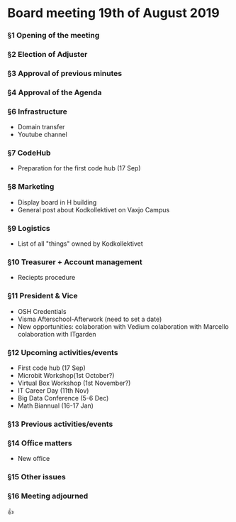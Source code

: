 # Board meeting 19th of August 2019
### §1 Opening of the meeting
### §2 Election of Adjuster
### §3 Approval of previous minutes
### §4 Approval of the Agenda

### §6 Infrastructure
- Domain transfer
- Youtube channel
### §7 CodeHub
- Preparation for the first code hub (17 Sep)
### §8 Marketing
- Display board in H building
- General post about Kodkollektivet on Vaxjo Campus
### §9 Logistics
- List of all "things" owned by Kodkollektivet
### §10 Treasurer + Account management
- Reciepts procedure
### §11 President & Vice
- OSH Credentials
- Visma Afterschool-Afterwork (need to set a date)
- New opportunities:
   colaboration with Vedium
   colaboration with Marcello
   colaboration with ITgarden
### §12 Upcoming activities/events
- First code hub (17 Sep)
- Microbit Workshop(1st October?)
- Virtual Box Workshop (1st November?)
- IT Career Day (11th Nov)
- Big Data Conference (5-6 Dec)
- Math Biannual (16-17 Jan)
### §13 Previous activities/events
### §14 Office matters
- New office
### §15 Other issues
### §16 Meeting adjourned

:+1:
